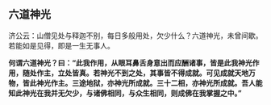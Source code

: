 ## 六道神光

济公云：山僧见处与释迦不别，每日多般用处，欠少什么？六道神光，未曾间歇。若能如是见得，即是一生无事人。

__何谓六道神光？曰：“此我作用，从眼耳鼻舌身意出而应酬诸事，皆是此我神光作用，随处作主，立处皆真。若神光不到之处，其事皆不得成就。可见成就天地万物，皆此神光作主。三途地狱，亦神光所成就。三十二相，亦神光所成就。吾人能知此神光在我并无欠少，与诸佛相同，与众生相同，则成佛在我掌握之中。”__
 